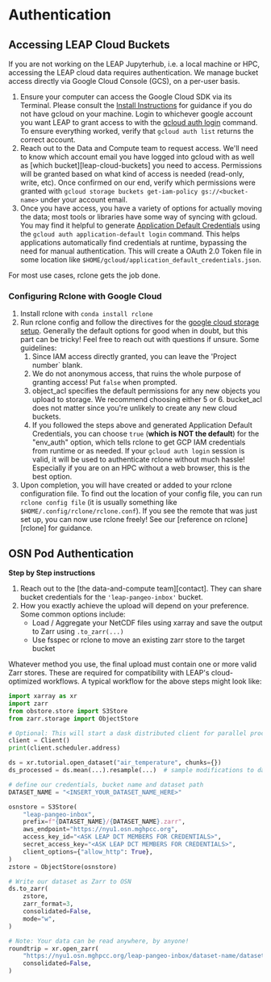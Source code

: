# Authentication

## Accessing LEAP Cloud Buckets

If you are not working on the LEAP Jupyterhub, i.e. a local machine or HPC, accessing the LEAP cloud data requires authentication. We manage bucket access directly via Google Cloud Console (GCS), on a per-user basis.

1. Ensure your computer can access the Google Cloud SDK via its Terminal. Please consult the [Install Instructions](https://cloud.google.com/sdk/docs/install) for guidance if you do not have gcloud on your machine. Login to whichever google account you want LEAP to grant access to with the [gcloud auth login](https://cloud.google.com/sdk/gcloud/reference/auth/login) command. To ensure everything worked, verify that `gcloud auth list` returns the correct account.
1. Reach out to the Data and Compute team to request access. We'll need to know which account email you have logged into gcloud with as well as [which bucket][leap-cloud-buckets] you need to access. Permissions will be granted based on what kind of access is needed (read-only, write, etc). Once confirmed on our end, verify which permissions were granted with `gcloud storage buckets get-iam-policy gs://<bucket-name>` under your account email.
1. Once you have access, you have a variety of options for actually moving the data; most tools or libraries have some way of syncing with gcloud. You may find it helpful to generate [Application Default Credentials](https://cloud.google.com/docs/authentication/application-default-credentials) using the `gcloud auth application-default login` command. This helps applications automatically find credentials at runtime, bypassing the need for manual authentication. This will create a OAuth 2.0 Token file in some location like `$HOME/gcloud/application_default_credentials.json`.

For most use cases, rclone gets the job done.

### Configuring Rclone with Google Cloud

1. Install rclone with `conda install rclone`
1. Run rclone config and follow the directives for the [google cloud storage setup](https://rclone.org/googlecloudstorage/). Generally the default options for good when in doubt, but this part can be tricky! Feel free to reach out with questions if unsure. Some guidelines:
    1. Since IAM access directly granted, you can leave the 'Project number\` blank.
    1. We do not anonymous access, that ruins the whole purpose of granting access! Put `false` when prompted.
    1. object_acl specifies the default permissions for any new objects you upload to storage. We recommend choosing either 5 or 6. bucket_acl does not matter since you're unlikely to create any new cloud buckets.
    1. If you followed the steps above and generated Application Default Credentials, you can choose `true` (**which is NOT the default**) for the "env_auth" option, which tells rclone to get GCP IAM credentials from runtime or as needed. If your `gcloud auth login` session is valid, it will be used to authenticate rclone without much hassle! Especially if you are on an HPC without a web browser, this is the best option.
1. Upon completion, you will have created or added to your rclone configuration file. To find out the location of your config file, you can run `rclone config file` (it is usually something like `$HOME/.config/rclone/rclone.conf`). If you see the remote that was just set up, you can now use rclone freely! See our [reference on rclone][rclone] for guidance.

## OSN Pod Authentication

**Step by Step instructions**

1. Reach out to the [the data-and-compute team][contact]. They can share bucket credentials for the `'leap-pangeo-inbox'` bucket.
1. How you exactly achieve the upload will depend on your preference. Some common options include:
    - Load / Aggregate your NetCDF files using xarray and save the output to Zarr using `.to_zarr(...)`
    - Use fsspec or rclone to move an existing zarr store to the target bucket

Whatever method you use, the final upload must contain one or more valid Zarr stores. These are required for compatibility with LEAP's cloud-optimized workflows.
A typical workflow for the above steps might look like:

```python
import xarray as xr
import zarr
from obstore.store import S3Store
from zarr.storage import ObjectStore

# Optional: This will start a dask distributed client for parallel processing.
client = Client()
print(client.scheduler.address)

ds = xr.tutorial.open_dataset("air_temperature", chunks={})
ds_processed = ds.mean(...).resample(...)  # sample modifications to data

# define our credentials, bucket name and dataset path
DATASET_NAME = "<INSERT_YOUR_DATASET_NAME_HERE>"

osnstore = S3Store(
    "leap-pangeo-inbox",
    prefix=f"{DATASET_NAME}/{DATASET_NAME}.zarr",
    aws_endpoint="https://nyu1.osn.mghpcc.org",
    access_key_id="<ASK LEAP DCT MEMBERS FOR CREDENTIALS>",
    secret_access_key="<ASK LEAP DCT MEMBERS FOR CREDENTIALS>",
    client_options={"allow_http": True},
)
zstore = ObjectStore(osnstore)

# Write our dataset as Zarr to OSN
ds.to_zarr(
    zstore,
    zarr_format=3,
    consolidated=False,
    mode="w",
)

# Note: Your data can be read anywhere, by anyone!
roundtrip = xr.open_zarr(
    "https://nyu1.osn.mghpcc.org/leap-pangeo-inbox/dataset-name/dataset-name.zarr",
    consolidated=False,
)
```
